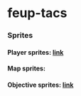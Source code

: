 # feup-tacs


### Sprites

#### Player sprites: [link](https://gato-pixelizado.itch.io/top-down-game-2d-character-18x18)
#### Map sprites:
#### Objective sprites: [link](https://cainos.itch.io/pixel-art-icon-pack-rpg)
